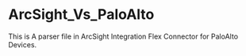 # ArcSight_Vs_PaloAlto
This is A parser file in ArcSight Integration Flex Connector for PaloAlto Devices.
